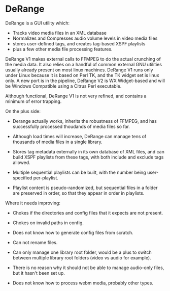 # DeRange

DeRange is a GUI utility which:
   * Tracks video media files in an XML database 
   * Normalizes and Compresses audio volume levels in video media files
   * stores user-defined tags, and creates tag-based XSPF playlists
   * plus a few other media file processing features.

DeRange V1 makes external calls to FFMPEG to do the actual crunching of the 
media data. It also relies on a handful of common external GNU utilities 
usually already present on most linux machines. DeRange V1 runs only under 
Linux because it is based on  Perl TK, and the TK widget set is linux only. 
A new port is in the pipeline, DeRange V2 is WX Widget-based and will be 
Windows Compatible using a Citrus Perl executable.

Although functional, DeRange V1 is not very refined, and contains a minimum 
of error trapping.

On the plus side:

   * Derange actually works, inherits the robustness of FFMPEG, and has 
   successfully processed thoudands of media files so far.
   
   * Although load times will increase, DeRange can manage tens of thousands 
   of media files in a single library. 
   
   * Stores tag metadata externally in its own database of XML files, and can 
   build XSPF playlists from these tags, with both include and exclude tags
   allowed. 
   
   * Multiple sequential playlists can be built, with the number being user-
   specified per-playlist.
   
   * Playlist content is pseudo-randomized, but sequential files in a folder 
   are preserved in order, so that they appear in order in playlists.

Where it needs improving:

   * Chokes if the directories and config files that it expects are not 
   present.
   
   * Chokes on invalid paths in config.
   
   * Does not know how to generate config files from scratch.

   * Can not rename files.
   
   * Can only manage one library root folder, would be a plus to switch  
   between multiple library root folders (video vs audio for example).

   * There is no reason why it should not be able to manage audio-only 
   files, but it hasn't been set up.
   
   * Does not know how to process webm media, probably other types.
   
